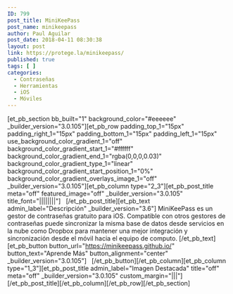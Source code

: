 ```yaml
---
ID: 799
post_title: MiniKeePass
post_name: minikeepass
author: Paul Aguilar
post_date: 2018-04-11 08:30:38
layout: post
link: https://protege.la/minikeepass/
published: true
tags: [ ]
categories:
  - Contraseñas
  - Herramientas
  - iOS
  - Móviles
---
```

[et_pb_section bb_built="1" background_color="#eeeeee" \_builder\_version="3.0.105"][et_pb_row padding_top_1="15px" padding_right_1="15px" padding_bottom_1="15px" padding_left_1="15px" use_background_color_gradient_1="off" background_color_gradient_start_1="#ffffff" background_color_gradient_end_1="rgba(0,0,0,0.03)" background_color_gradient_type_1="linear" background_color_gradient_start_position_1="0%" background_color_gradient_overlays_image_1="off" \_builder\_version="3.0.105"][et_pb_column type="2_3"][et_pb_post_title meta="off" featured_image="off" \_builder\_version="3.0.105" title_font="||||||||"]   [/et_pb_post_title][et_pb_text admin_label="Descripción" \_builder\_version="3.6"] MiniKeePass es un gestor de contraseñas gratuito para iOS. Compatible con otros gestores de contraseñas puede sincronizar la misma base de datos desde servicios en la nube como Dropbox para mantener una mejor integración y sincronización desde el móvil hacia el equipo de computo. [/et_pb_text][et_pb_button button_url="https://minikeepass.github.io/" button_text="Aprende Más" button_alignment="center" \_builder\_version="3.0.105"]   [/et_pb_button][/et_pb_column][et_pb_column type="1_3"][et_pb_post_title admin_label="Imagen Destacada" title="off" meta="off" \_builder\_version="3.0.105" custom_margin="|||"]   [/et_pb_post_title][/et_pb_column][/et_pb_row][/et_pb_section]